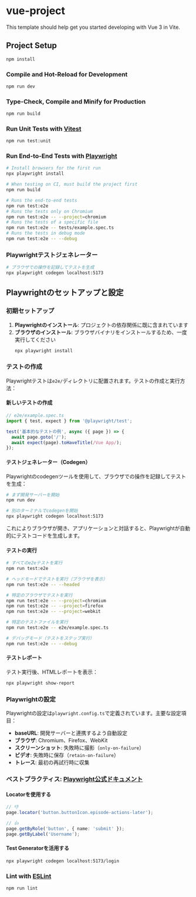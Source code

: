 # vue-project

This template should help get you started developing with Vue 3 in Vite.

## Project Setup

```sh
npm install
```

### Compile and Hot-Reload for Development

```sh
npm run dev
```

### Type-Check, Compile and Minify for Production

```sh
npm run build
```

### Run Unit Tests with [Vitest](https://vitest.dev/)

```sh
npm run test:unit
```

### Run End-to-End Tests with [Playwright](https://playwright.dev)

```sh
# Install browsers for the first run
npx playwright install

# When testing on CI, must build the project first
npm run build

# Runs the end-to-end tests
npm run test:e2e
# Runs the tests only on Chromium
npm run test:e2e -- --project=chromium
# Runs the tests of a specific file
npm run test:e2e -- tests/example.spec.ts
# Runs the tests in debug mode
npm run test:e2e -- --debug
```
### Playwrightテストジェネレーター

```sh
# ブラウザでの操作を記録してテストを生成
npx playwright codegen localhost:5173
```

## Playwrightのセットアップと設定

### 初期セットアップ

1. **Playwrightのインストール**: プロジェクトの依存関係に既に含まれています
2. **ブラウザのインストール**: ブラウザバイナリをインストールするため、一度実行してください
   ```sh
   npx playwright install
   ```

### テストの作成

Playwrightテストは`e2e/`ディレクトリに配置されます。テストの作成と実行方法：

#### 新しいテストの作成

```typescript
// e2e/example.spec.ts
import { test, expect } from '@playwright/test';

test('基本的なテストの例', async ({ page }) => {
  await page.goto('/');
  await expect(page).toHaveTitle(/Vue App/);
});
```

#### テストジェネレーター（Codegen）

Playwrightのcodegenツールを使用して、ブラウザでの操作を記録してテストを生成：

```sh
# まず開発サーバーを開始
npm run dev

# 別のターミナルでcodegenを開始
npx playwright codegen localhost:5173
```

これによりブラウザが開き、アプリケーションと対話すると、Playwrightが自動的にテストコードを生成します。

#### テストの実行

```sh
# すべてのe2eテストを実行
npm run test:e2e

# ヘッドモードでテストを実行（ブラウザを表示）
npm run test:e2e -- --headed

# 特定のブラウザでテストを実行
npm run test:e2e -- --project=chromium
npm run test:e2e -- --project=firefox
npm run test:e2e -- --project=webkit

# 特定のテストファイルを実行
npm run test:e2e -- e2e/example.spec.ts

# デバッグモード（テストをステップ実行）
npm run test:e2e -- --debug
```

#### テストレポート

テスト実行後、HTMLレポートを表示：

```sh
npx playwright show-report
```

### Playwrightの設定

Playwrightの設定は`playwright.config.ts`で定義されています。主要な設定項目：

- **baseURL**: 開発サーバーと連携するよう自動設定
- **ブラウザ**: Chromium、Firefox、WebKit
- **スクリーンショット**: 失敗時に撮影（`only-on-failure`）
- **ビデオ**: 失敗時に保存（`retain-on-failure`）
- **トレース**: 最初の再試行時に収集

### ベストプラクティス: [Playwright公式ドキュメント](https://playwright.dev/)

#### Locatorを使用する
```typescript
// 👎
page.locator('button.buttonIcon.episode-actions-later');

// 👍
page.getByRole('button', { name: 'submit' });
page.getByLabel('Username');
```

#### Test Generatorを活用する
```sh
npx playwright codegen localhost:5173/login
```

### Lint with [ESLint](https://eslint.org/)

```sh
npm run lint
```
